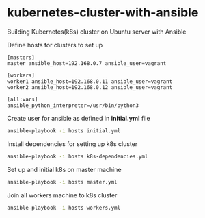 # kubernetes-cluster-with-ansible
Building Kubernetes(k8s) cluster on Ubuntu server with Ansible

Define hosts for clusters to set up
```
[masters]
master ansible_host=192.168.0.7 ansible_user=vagrant

[workers]
worker1 ansible_host=192.168.0.11 ansible_user=vagrant
worker2 ansible_host=192.168.0.12 ansible_user=vagrant

[all:vars]
ansible_python_interpreter=/usr/bin/python3
```

Create user for ansible as defined in __initial.yml__ file
```bash
ansible-playbook -i hosts initial.yml
```

Install dependencies for setting up k8s cluster
```bash
ansible-playbook -i hosts k8s-dependencies.yml
```

Set up and initial k8s on master machine
```bash
ansible-playbook -i hosts master.yml
```

Join all workers machine to k8s cluster
```bash
ansible-playbook -i hosts workers.yml
```
